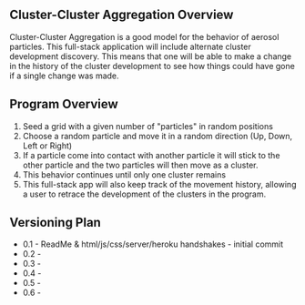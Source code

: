 Cluster-Cluster Aggregation Overview
------------------------------------
Cluster-Cluster Aggregation is a good model for the behavior of aerosol particles. This full-stack application will include alternate cluster development discovery. This means that one will be able to make a change in the history of the cluster development to see how things could have gone if a single change was made.

Program Overview
----------------
1) Seed a grid with a given number of "particles" in random positions
2) Choose a random particle and move it in a random direction (Up, Down, Left or Right)
3) If a particle come into contact with another particle it will stick to the other particle and the two particles will then move as a cluster.
4) This behavior continues until only one cluster remains
5) This full-stack app will also keep track of the movement history, allowing a user to retrace the development of the clusters in the program.



Versioning Plan
---------------
* 0.1 - ReadMe & html/js/css/server/heroku handshakes - initial commit
* 0.2 -
* 0.3 -
* 0.4 -
* 0.5 -
* 0.6 -
